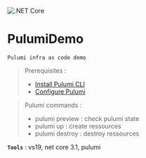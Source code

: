 ![.NET Core](https://github.com/aimenux/PulumiDemo/workflows/.NET%20Core/badge.svg)
# PulumiDemo
```
Pulumi infra as code demo
```

> Prerequisites :
> - [Install Pulumi CLI](https://www.pulumi.com/docs/get-started/install/)
> - [Configure Pulumi](https://www.pulumi.com/docs/intro/cloud-providers/azure/setup/)

> Pulumi commands :
> - pulumi preview : check pulumi state
> - pulumi up : create ressources
> - pulumi destroy : destroy ressources

**`Tools`** : vs19, net core 3.1, pulumi